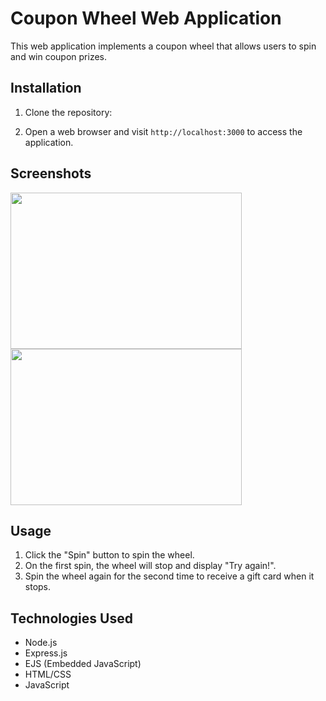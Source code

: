 # Coupon Wheel Web Application

This web application implements a coupon wheel that allows users to spin and win coupon prizes.

## Installation

1. Clone the repository:


2. Open a web browser and visit `http://localhost:3000` to access the application.
## Screenshots
<div>
  <img src="https://github.com/suzelkhan1177/PEAR_MEDIA_Assesment/assets/64069582/c6325f7a-4a4e-462a-bf08-c7dde2154452" width="370" height="250px"> 
  <img src="https://github.com/suzelkhan1177/PEAR_MEDIA_Assesment/assets/64069582/4e73ad7f-b9e7-448e-99f2-a965c18189ff" width="370" height="250px"> 
</div>


## Usage

1. Click the "Spin" button to spin the wheel.
2. On the first spin, the wheel will stop and display "Try again!".
3. Spin the wheel again for the second time to receive a gift card when it stops.

## Technologies Used

- Node.js
- Express.js
- EJS (Embedded JavaScript)
- HTML/CSS
- JavaScript



